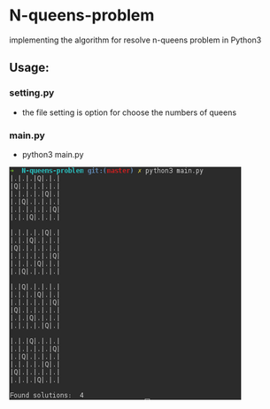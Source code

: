 <!--
@Author: flo
@Date:   Sunday, March-12-2017, 22:28:59
@Email:  flo-github@outlook.fr
@Filename: README.md
@Last modified by:   flo
@Last modified time: Sunday, March-12-2017, 23:07:44
-->

# N-queens-problem

implementing the algorithm for resolve n-queens problem in Python3

## Usage:

### setting.py
- the file setting is option for choose the numbers of queens

### main.py
- python3 main.py

![alt tag](exemple.png)

